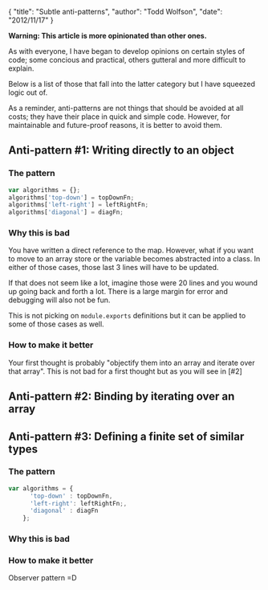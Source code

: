 {
  "title": "Subtle anti-patterns",
  "author": "Todd Wolfson",
  "date": "2012/11/17"
}

**Warning: This article is more opinionated than other ones.**

As with everyone, I have began to develop opinions on certain styles of code; some concious and practical, others gutteral and more difficult to explain.

Below is a list of those that fall into the latter category but I have squeezed logic out of.

As a reminder, anti-patterns are not things that should be avoided at all costs; they have their place in quick and simple code. However, for maintainable and future-proof reasons, it is better to avoid them.

Anti-pattern #1: Writing directly to an object
----------------------------------------------
### The pattern
```js
var algorithms = {};
algorithms['top-down'] = topDownFn;
algorithms['left-right'] = leftRightFn;
algorithms['diagonal'] = diagFn;
```

### Why this is bad
You have written a direct reference to the map. However, what if you want to move to an array store or the variable becomes abstracted into a class. In either of those cases, those last 3 lines will have to be updated.

If that does not seem like a lot, imagine those were 20 lines and you wound up going back and forth a lot. There is a large margin for error and debugging will also not be fun.

This is not picking on `module.exports` definitions but it can be applied to some of those cases as well.

### How to make it better
Your first thought is probably "objectify them into an array and iterate over that array". This is not bad for a first thought but as you will see in [#2]



Anti-pattern #2: Binding by iterating over an array
---------------------------------------------------

Anti-pattern #3: Defining a finite set of similar types
-------------------------------------------------------
### The pattern
```js
var algorithms = {
      'top-down' : topDownFn,
      'left-right': leftRightFn;,
      'diagonal' : diagFn
    };
```

### Why this is bad


### How to make it better
Observer pattern =D
